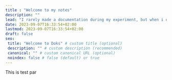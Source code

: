 ```yaml
---
title : "Welcome to my notes"
description: ""
lead: "I rarely made a documentation during my experiment, but when i do i'll make it as detail as possible. "
date: 2023-09-07T16:33:54+02:00
lastmod: 2023-09-07T16:33:54+02:00
draft: false
seo:
 title: "Welcome to Doks" # custom title (optional)
 description: "" # custom description (recommended)
 canonical: "" # custom canonical URL (optional)
 noindex: false # false (default) or true
---
```


This is test par